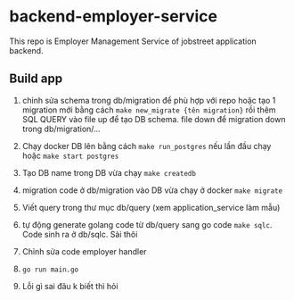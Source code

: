# backend-employer-service
This repo is Employer Management Service of jobstreet application backend.

## Build app
1. chỉnh sửa schema trong db/migration để phù hợp với repo hoặc tạo 1 migration mới bằng cách ```make new_migrate {tên migration}``` rồi thêm SQL QUERY vào file up để tạo DB schema. file down để migration down trong db/migration/...

2. Chạy docker DB lên bằng cách ```make run_postgres``` nếu lần đầu chạy hoặc ```make start postgres```

3. Tạo DB name trong DB vừa chạy ```make createdb```

4. migration code ở db/migration vào DB vừa chạy ở docker ```make migrate```

5. Viết query trong thư mục db/query (xem application_service làm mẫu)

6. tự động generate golang code từ db/query sang go code ```make sqlc```. Code sinh ra ở db/sqlc. Sài thôi

7. Chỉnh sửa code employer handler

8. ```go run main.go```

9. Lỗi gì sai đâu k biết thì hỏi
